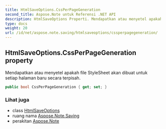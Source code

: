 ```yaml
---
title: HtmlSaveOptions.CssPerPageGeneration
second_title: Aspose.Note untuk Referensi .NET API
description: HtmlSaveOptions Properti. Mendapatkan atau menyetel apakah file StyleSheet akan dibuat untuk setiap halaman baru secara terpisah.
type: docs
weight: 20
url: /id/net/aspose.note.saving/htmlsaveoptions/cssperpagegeneration/
---
```

## HtmlSaveOptions.CssPerPageGeneration property

Mendapatkan atau menyetel apakah file StyleSheet akan dibuat untuk setiap halaman baru secara terpisah.

```csharp
public bool CssPerPageGeneration { get; set; }
```

### Lihat juga

* class [HtmlSaveOptions](../)
* ruang nama [Aspose.Note.Saving](../../htmlsaveoptions/)
* perakitan [Aspose.Note](../../../)


